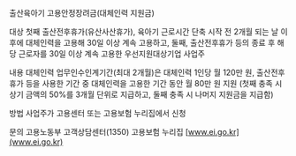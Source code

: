출산육아기 고용안정장려금(대체인력 지원금)

대상
첫째 출산전후휴가(유산사산휴가), 육아기 근로시간 단축 시작 전 2개월 되는 날 이후에 대체인력을 고용해 30일 이상 계속 고용하고, 둘째, 출산전후휴가 등의 종료 후 해당 근로자를 30일 이상 계속 고용한 우선지원대상기업 사업주

내용
대체인력 업무인수인계기간(최대 2개월)은 대체인력 1인당 월 120만 원, 출산전후휴가 등을 사용한 기간 중 대체인력을 고용한 기간 동안 월 80만 원 지원 (첫째 충족 시 상기 금액의 50%를 3개월 단위로 지급하고, 둘째 충족 시 나머지 지원금을 지급함)

방법
 사업주가 고용센터 또는 고용보험 누리집에서 신청

문의
 고용노동부 고객상담센터(1350)
 고용보험 누리집 [www.ei.go.kr](www.ei.go.kr)
